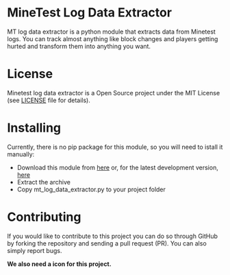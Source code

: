 # MineTest Log Data Extractor
MT log data extractor is a python module that extracts data from Minetest logs. You can track almost anything like block changes and players getting hurted and transform them into anything you want.
# License
Minetest log data extractor is a Open Source project under the MIT License (see [LICENSE](./LICENSE) file for details).
# Installing
Currently, there is no pip package for this module, so you will need to istall it manually:
- Download this module from [here](https://github.com/Miner34dev/Minetest-log-data-extractor/releases) or, for the latest development version, [here](https://github.com/Miner34dev/Minetest-log-data-extractor/archive/refs/heads/main.zip)
- Extract the archive
- Copy mt_log_data_extractor.py to your project folder
# Contributing
If you would like to contribute to this project you can do so through GitHub by forking the repository and sending a pull request (PR). You can also simply report bugs.

**We also need a icon for this project.**
